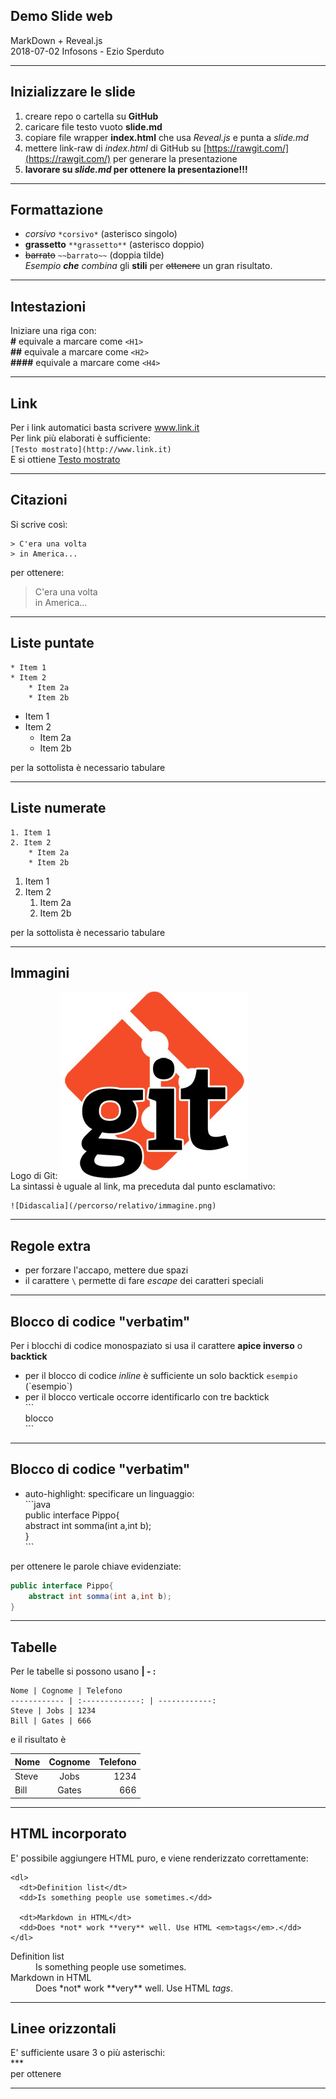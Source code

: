 
<!-- .slide: data-background="#FFFFFF" -->
<!-- .slide: data-color="#333333" -->

## Demo Slide web
MarkDown + Reveal.js  
2018-07-02 Infosons - Ezio Sperduto

---

## Inizializzare le slide
1. creare repo o cartella su **GitHub**
2. caricare file testo vuoto **slide.md**
3. copiare file wrapper **index.html** che usa *Reveal.js* e punta a *slide.md*
4. mettere link-raw di *index.html* di GitHub su [https://rawgit.com/](https://rawgit.com/) per generare la presentazione
5. **lavorare su *slide.md* per ottenere la presentazione!!!**

---

## Formattazione
* *corsivo* `*corsivo*` (asterisco singolo)  
* **grassetto** `**grassetto**` (asterisco doppio)  
* ~~barrato~~ `~~barrato~~` (doppia tilde)   
*Esempio **che** combina* gli **stili** per ~~ottenere~~ un gran risultato.

---

## Intestazioni
Iniziare una riga con:  
**\#** equivale a marcare come `<H1>`  
**\##** equivale a marcare come `<H2>`  
**\####** equivale a marcare come `<H4>`  

---

## Link

Per i link automatici basta scrivere www.link.it  
Per link più elaborati è sufficiente:  
`[Testo mostrato](http://www.link.it)`  
E si ottiene [Testo mostrato](http://www.link.it)

---

## Citazioni

Si scrive così:
```
> C'era una volta
> in America...
```

per ottenere:
> C'era una volta  
> in America...

---

## Liste puntate
```
* Item 1
* Item 2
	* Item 2a
	* Item 2b
```
* Item 1
* Item 2
	* Item 2a
	* Item 2b

per la sottolista è necessario tabulare	

---

## Liste numerate
```
1. Item 1
2. Item 2
	* Item 2a
	* Item 2b
```
1. Item 1
2. Item 2
	1. Item 2a
	2. Item 2b

per la sottolista è necessario tabulare	

---

## Immagini
Logo di Git: ![Git Logo](git.jpg)  
La sintassi è uguale al link, ma preceduta dal punto esclamativo:
```
![Didascalia](/percorso/relativo/immagine.png)
```
---

## Regole extra

* per forzare l'accapo, mettere due spazi
* il carattere `\` permette di fare *escape* dei caratteri speciali

---

## Blocco di codice "verbatim"

Per i blocchi di codice monospaziato si usa il carattere **apice inverso** o **backtick**  
* per il blocco di codice *inline* è sufficiente un solo backtick `esempio` (\`esempio\`)
* per il blocco verticale occorre identificarlo con tre backtick  
\```  
blocco  
\```  

---

## Blocco di codice "verbatim"

* auto-highlight: specificare un linguaggio:  
\```java  
public interface Pippo{  
     abstract int somma(int a,int b);  
}  
\```  
  
per ottenere le parole chiave evidenziate:

```java
public interface Pippo{
	abstract int somma(int a,int b);
}
```
---
<!-- .slide: data-background="#FFFFFF" -->
<!-- .slide: data-color="#333333" -->
## Tabelle
Per le tabelle si possono usano **\| \- :**
```
Nome | Cognome | Telefono
------------ | :-------------: | ------------:
Steve | Jobs | 1234
Bill | Gates | 666
```
e il risultato è

Nome | Cognome | Telefono
------------ | :-------------: | ------------:
Steve | Jobs | 1234
Bill | Gates | 666

---

## HTML incorporato
E' possibile aggiungere HTML puro, e viene renderizzato correttamente:
```
<dl>
  <dt>Definition list</dt>
  <dd>Is something people use sometimes.</dd>

  <dt>Markdown in HTML</dt>
  <dd>Does *not* work **very** well. Use HTML <em>tags</em>.</dd>
</dl>
```
<dl>
  <dt>Definition list</dt>
  <dd>Is something people use sometimes.</dd>

  <dt>Markdown in HTML</dt>
  <dd>Does *not* work **very** well. Use HTML <em>tags</em>.</dd>
</dl>

---
## Linee orizzontali

E' sufficiente usare 3 o più asterischi:  
\***  
per ottenere  
*******  



